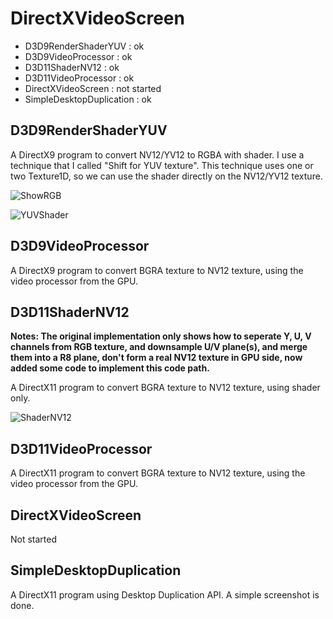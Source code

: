 # DirectXVideoScreen

* D3D9RenderShaderYUV : ok
* D3D9VideoProcessor : ok
* D3D11ShaderNV12 : ok
* D3D11VideoProcessor : ok
* DirectXVideoScreen : not started
* SimpleDesktopDuplication : ok


## D3D9RenderShaderYUV

A DirectX9 program to convert NV12/YV12 to RGBA with shader. I use a technique that I called "Shift for YUV texture".
This technique uses one or two Texture1D, so we can use the shader directly on the NV12/YV12 texture.

![ShowRGB](./DirectXVideoScreen/Media/ShowRGB.jpg)

![YUVShader](./DirectXVideoScreen/Media/YUVShader.jpg)

## D3D9VideoProcessor

A DirectX9 program to convert BGRA texture to NV12 texture, using the video processor from the GPU.

## D3D11ShaderNV12

**Notes: The original implementation only shows how to seperate Y, U, V channels from RGB texture, and downsample U/V plane(s), and merge them into a R8 plane, don't form a real NV12 texture in GPU side, now added some code to implement this code path.**

A DirectX11 program to convert BGRA texture to NV12 texture, using shader only.

![ShaderNV12](./DirectXVideoScreen/Media/ShaderNV12.jpg)

## D3D11VideoProcessor

A DirectX11 program to convert BGRA texture to NV12 texture, using the video processor from the GPU.

## DirectXVideoScreen

Not started

## SimpleDesktopDuplication

A DirectX11 program using Desktop Duplication API. A simple screenshot is done.

